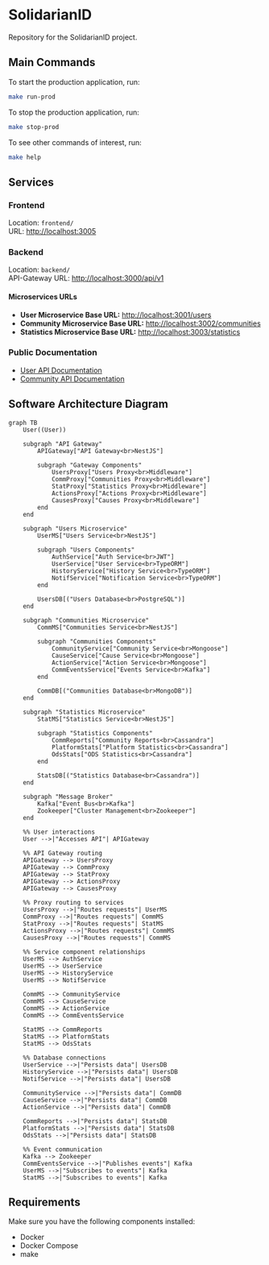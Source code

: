 # SolidarianID

Repository for the SolidarianID project.

## Main Commands

To start the production application, run:

```sh
make run-prod
```

To stop the production application, run:

```sh
make stop-prod
```

To see other commands of interest, run:

```sh
make help
```

## Services

### Frontend

Location: `frontend/`  
URL: [http://localhost:3005](http://localhost:3005)

### Backend

Location: `backend/`  
API-Gateway URL: [http://localhost:3000/api/v1](http://localhost:3000/api/v1)

#### Microservices URLs

- **User Microservice Base URL:** [http://localhost:3001/users](http://localhost:3001/users)
- **Community Microservice Base URL:** [http://localhost:3002/communities](http://localhost:3002/communities)
- **Statistics Microservice Base URL:** [http://localhost:3003/statistics](http://localhost:3003/statistics)

### Public Documentation

- [User API Documentation](http://localhost:3000/api/v1/doc/users)
- [Community API Documentation](http://localhost:3000/api/v1/doc/communities)

## Software Architecture Diagram

```mermaid
graph TB
    User((User))

    subgraph "API Gateway"
        APIGateway["API Gateway<br>NestJS"]

        subgraph "Gateway Components"
            UsersProxy["Users Proxy<br>Middleware"]
            CommProxy["Communities Proxy<br>Middleware"]
            StatProxy["Statistics Proxy<br>Middleware"]
            ActionsProxy["Actions Proxy<br>Middleware"]
            CausesProxy["Causes Proxy<br>Middleware"]
        end
    end

    subgraph "Users Microservice"
        UserMS["Users Service<br>NestJS"]

        subgraph "Users Components"
            AuthService["Auth Service<br>JWT"]
            UserService["User Service<br>TypeORM"]
            HistoryService["History Service<br>TypeORM"]
            NotifService["Notification Service<br>TypeORM"]
        end

        UsersDB[("Users Database<br>PostgreSQL")]
    end

    subgraph "Communities Microservice"
        CommMS["Communities Service<br>NestJS"]

        subgraph "Communities Components"
            CommunityService["Community Service<br>Mongoose"]
            CauseService["Cause Service<br>Mongoose"]
            ActionService["Action Service<br>Mongoose"]
            CommEventsService["Events Service<br>Kafka"]
        end

        CommDB[("Communities Database<br>MongoDB")]
    end

    subgraph "Statistics Microservice"
        StatMS["Statistics Service<br>NestJS"]

        subgraph "Statistics Components"
            CommReports["Community Reports<br>Cassandra"]
            PlatformStats["Platform Statistics<br>Cassandra"]
            OdsStats["ODS Statistics<br>Cassandra"]
        end

        StatsDB[("Statistics Database<br>Cassandra")]
    end

    subgraph "Message Broker"
        Kafka["Event Bus<br>Kafka"]
        Zookeeper["Cluster Management<br>Zookeeper"]
    end

    %% User interactions
    User -->|"Accesses API"| APIGateway

    %% API Gateway routing
    APIGateway --> UsersProxy
    APIGateway --> CommProxy
    APIGateway --> StatProxy
    APIGateway --> ActionsProxy
    APIGateway --> CausesProxy

    %% Proxy routing to services
    UsersProxy -->|"Routes requests"| UserMS
    CommProxy -->|"Routes requests"| CommMS
    StatProxy -->|"Routes requests"| StatMS
    ActionsProxy -->|"Routes requests"| CommMS
    CausesProxy -->|"Routes requests"| CommMS

    %% Service component relationships
    UserMS --> AuthService
    UserMS --> UserService
    UserMS --> HistoryService
    UserMS --> NotifService

    CommMS --> CommunityService
    CommMS --> CauseService
    CommMS --> ActionService
    CommMS --> CommEventsService

    StatMS --> CommReports
    StatMS --> PlatformStats
    StatMS --> OdsStats

    %% Database connections
    UserService -->|"Persists data"| UsersDB
    HistoryService -->|"Persists data"| UsersDB
    NotifService -->|"Persists data"| UsersDB

    CommunityService -->|"Persists data"| CommDB
    CauseService -->|"Persists data"| CommDB
    ActionService -->|"Persists data"| CommDB

    CommReports -->|"Persists data"| StatsDB
    PlatformStats -->|"Persists data"| StatsDB
    OdsStats -->|"Persists data"| StatsDB

    %% Event communication
    Kafka --> Zookeeper
    CommEventsService -->|"Publishes events"| Kafka
    UserMS -->|"Subscribes to events"| Kafka
    StatMS -->|"Subscribes to events"| Kafka
```

## Requirements

Make sure you have the following components installed:

- Docker
- Docker Compose
- make
